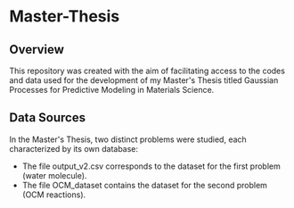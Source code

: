 # Master-Thesis
## Overview
This repository was created with the aim of facilitating access to the codes and data used for the development of my Master's Thesis titled Gaussian Processes for Predictive Modeling in Materials Science.
## Data Sources
In the Master's Thesis, two distinct problems were studied, each characterized by its own database:
- The file output_v2.csv corresponds to the dataset for the first problem (water molecule). 
- The file OCM_dataset contains the dataset for the second problem (OCM reactions).
